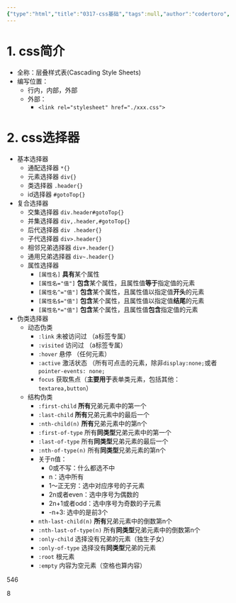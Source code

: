 ```yaml
---
{"type":"html","title":"0317-css基础","tags":null,"author":"codertoro","establish":"2025-03-17","update":"2025-03-17","dg-publish":true,"permalink":"/Projects/CSS/0404-css基础/","dgPassFrontmatter":true,"created":"2025-03-17T08:45:54.330+08:00","updated":"2025-04-05T15:02:59.121+08:00"}
---
```


# 1. css简介
- 全称：层叠样式表(Cascading Style Sheets)
- 编写位置：
	- 行内，内部，外部
	- 外部：
		- `<link rel="stylesheet" href="./xxx.css">`
# 2. css选择器
- 基本选择器
	- 通配选择器  `*{}`
	- 元素选择器  `div{}`
	- 类选择器   `.header{}`
	- id选择器   `#gotoTop{}`
- 复合选择器
	- 交集选择器  `div.header#gotoTop{}`
	- 并集选择器   `div,.header,#gotoTop{}`
	- 后代选择器  `div .header{}`
	- 子代选择器  `div>.header{}`
	- 相邻兄弟选择器  `div+.header{}`
	- 通用兄弟选择器  `div~.header{}`
	- 属性选择器 
		- `[属性名]` **具有**某个属性
		- `[属性名="值"]` **包含**某个属性，且属性值**等于**指定值的元素
		- `[属性名^="值"]` **包含**某个属性，且属性值以指定值**开头**的元素
		- `[属性名$="值"]` **包含**某个属性，且属性值以指定值**结尾**的元素
		- `[属性名*="值"]` **包含**某个属性，且属性值**包含**指定值的元素
- 伪类选择器
	- 动态伪类
		- `:link`   未被访问过  （a标签专属）
		- `:visited`   访问过 （a标签专属）
		- `:hover`   悬停  （任何元素）
		- `:active`  激活状态  （所有可点击的元素，除非`display:none;`或者`pointer-events: none;`
		- `focus`  获取焦点（**主要用于**表单类元素，包括其他：`textarea,button`）
	- 结构伪类
		- `:first-child`   **所有**兄弟元素中的第一个
		- `:last-child`   **所有**兄弟元素中的最后一个
		- `:nth-child(n)`   **所有**兄弟元素中的第n个
		- `:first-of-type`  所有**同类型**兄弟元素中的第一个
		- `:last-of-type`  所有**同类型**兄弟元素的最后一个
		- `:nth-of-type(n)`  所有**同类型**兄弟元素的第n个
		- 关于n值：
			- 0或不写：什么都选不中
			- n：选中所有
			- 1～正无穷：选中对应序号的子元素
			- 2n或者even：选中序号为偶数的
			- 2n+1或者odd：选中序号为奇数的子元素
			- -n+3: 选中的是前3个
		- `nth-last-child(n)`   **所有**兄弟元素中的倒数第n个
		- `:nth-last-of-type(n)`  所有**同类型**兄弟元素中的倒数第n个
		- `:only-child`  选择没有兄弟的元素（独生子女）
		- `:only-of-type`   选择没有**同类型**兄弟的元素
		- `:root`  根元素
		- `:empty`   内容为空元素（空格也算内容）













































546

8